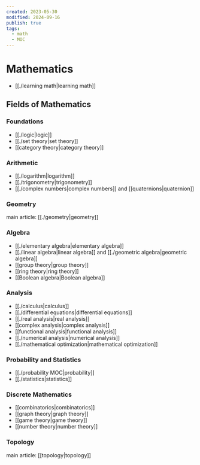 ```yaml
---
created: 2023-05-30
modified: 2024-09-16
publish: true
tags:
  - math
  - MOC
---
```

# Mathematics
- [[./learning math|learning math]]

## Fields of Mathematics
### Foundations
- [[./logic|logic]]
- [[./set theory|set theory]]
- [[category theory|category theory]]

### Arithmetic
- [[./logarithm|logarithm]]
- [[./trigonometry|trigonometry]]
- [[./complex numbers|complex numbers]] and [[quaternions|quaternion]]

### Geometry
main article: [[./geometry|geometry]]

### Algebra
- [[./elementary algebra|elementary algebra]]
- [[./linear algebra|linear algebra]] and [[./geometric algebra|geometric algebra]]
- [[group theory|group theory]]
- [[ring theory|ring theory]]
- [[Boolean algebra|Boolean algebra]]

### Analysis
- [[./calculus|calculus]]
- [[./differential equations|differential equations]]
- [[./real analysis|real analysis]]
- [[complex analysis|complex analysis]]
- [[functional analysis|functional analysis]]
- [[./numerical analysis|numerical analysis]]
- [[./mathematical optimization|mathematical optimization]]

### Probability and Statistics
- [[./probability MOC|probability]] 
- [[./statistics|statistics]]

### Discrete Mathematics
- [[combinatorics|combinatorics]]
- [[graph theory|graph theory]]
- [[game theory|game theory]]
- [[number theory|number theory]]

### Topology
main article: [[topology|topology]]